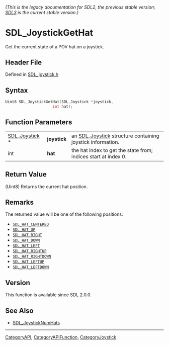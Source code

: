 ###### (This is the legacy documentation for SDL2, the previous stable version; [SDL3](https://wiki.libsdl.org/SDL3/) is the current stable version.)
# SDL_JoystickGetHat

Get the current state of a POV hat on a joystick.

## Header File

Defined in [SDL_joystick.h](https://github.com/libsdl-org/SDL/blob/SDL2/include/SDL_joystick.h)

## Syntax

```c
Uint8 SDL_JoystickGetHat(SDL_Joystick *joystick,
                     int hat);
```

## Function Parameters

|                                |              |                                                                            |
| ------------------------------ | ------------ | -------------------------------------------------------------------------- |
| [SDL_Joystick](SDL_Joystick) * | **joystick** | an [SDL_Joystick](SDL_Joystick) structure containing joystick information. |
| int                            | **hat**      | the hat index to get the state from; indices start at index 0.             |

## Return Value

(Uint8) Returns the current hat position.

## Remarks

The returned value will be one of the following positions:

- [`SDL_HAT_CENTERED`](SDL_HAT_CENTERED)
- [`SDL_HAT_UP`](SDL_HAT_UP)
- [`SDL_HAT_RIGHT`](SDL_HAT_RIGHT)
- [`SDL_HAT_DOWN`](SDL_HAT_DOWN)
- [`SDL_HAT_LEFT`](SDL_HAT_LEFT)
- [`SDL_HAT_RIGHTUP`](SDL_HAT_RIGHTUP)
- [`SDL_HAT_RIGHTDOWN`](SDL_HAT_RIGHTDOWN)
- [`SDL_HAT_LEFTUP`](SDL_HAT_LEFTUP)
- [`SDL_HAT_LEFTDOWN`](SDL_HAT_LEFTDOWN)

## Version

This function is available since SDL 2.0.0.

## See Also

- [SDL_JoystickNumHats](SDL_JoystickNumHats)

----
[CategoryAPI](CategoryAPI), [CategoryAPIFunction](CategoryAPIFunction), [CategoryJoystick](CategoryJoystick)

